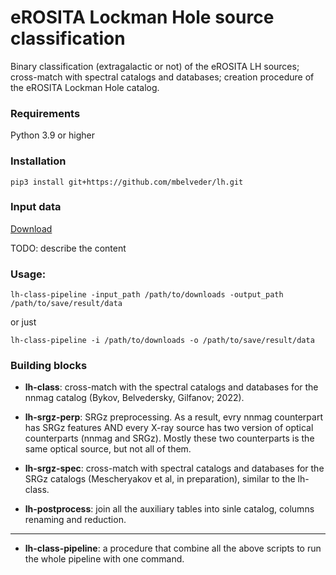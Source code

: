 # eROSITA Lockman Hole source classification

Binary classification (extragalactic or not) of the eROSITA LH sources; cross-match with spectral catalogs and databases; creation procedure of the eROSITA Lockman Hole catalog.

### Requirements

Python 3.9 or higher

### Installation

`pip3 install git+https://github.com/mbelveder/lh.git`

### Input data

[Download](https://disk.yandex.ru/d/F_Q55KtS36gV8A)

TODO: describe the content

### Usage:

```
lh-class-pipeline -input_path /path/to/downloads -output_path /path/to/save/result/data
```
or just

```
lh-class-pipeline -i /path/to/downloads -o /path/to/save/result/data
```

### Building blocks

- **lh-class**: cross-match with the spectral catalogs and databases for the nnmag catalog (Bykov, Belvedersky, Gilfanov; 2022).

- **lh-srgz-perp**: SRGz preprocessing. As a result, evry nnmag counterpart has SRGz features AND every X-ray source has two version of optical counterparts (nnmag and SRGz). Mostly these two counterparts is the same optical source, but not all of them.

- **lh-srgz-spec**: cross-match with spectral catalogs and databases for the SRGz catalogs (Mescheryakov et al, in preparation), similar to the lh-class.

- **lh-postprocess**: join all the auxiliary tables into sinle catalog, columns renaming and reduction.

---

- **lh-class-pipeline**: a procedure that combine all the above scripts to run the whole pipeline with one command.
